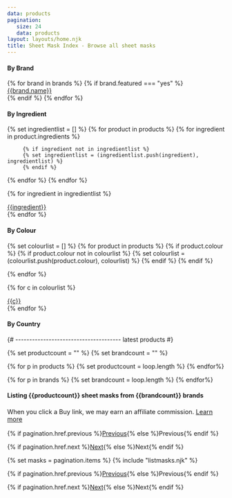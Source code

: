 ```yaml
---
data: products
pagination: 
   size: 24
   data: products
layout: layouts/home.njk
title: Sheet Mask Index - Browse all sheet masks
---
```


<div class="row">
   <div class="col-md-3 leftcol">

<h4 class="neutron">By Brand</h4>
<div class="row">
{% for brand in brands %}
{% if brand.featured === "yes" %}
<div class="col-4 product__set">
<a href="/sheet-masks/{{brand.name|slug|replace("'","")}}/" class="btn btn">
{{brand.name}}
</a>
</div>
{% endif   %}
{% endfor %}


<h4 class="neutron">By Ingredient</h4>
{% set ingredientlist = [] %}
{% for product in products %}
{% for ingredient in product.ingredients %}

         {% if ingredient not in ingredientlist %}
         {% set ingredientlist = (ingredientlist.push(ingredient), ingredientlist) %}
         {% endif %}

{% endfor %}
{% endfor %}

{% for ingredient in ingredientlist %}
<div class="col-4 product__set">
<a href="/sheet-masks/ingredients/{{ingredient|slug}}/" class="btn btn">
{{ingredient}}
</a>
</div>
{% endfor %}


<h4 class="neutron">By Colour</h4>
{% set colourlist = [] %}
{% for product in products %}
{% if product.colour %}
{% if product.colour not in colourlist %}
         {% set colourlist = (colourlist.push(product.colour), colourlist) %}
{% endif %}
{% endif %}

{% endfor %}

{% for c in colourlist %}
<div class="col-4 product__set">
<a href="/sheet-masks/colours/{{c|slug}}/" class="btn btn">
{{c}}
</a>
</div>
{% endfor %}


<h4 class="neutron">By Country</h4>

</div>

   </div>

   <div class="col-md-9 order-first order-md-last">
   {# -------------------------------------- latest products #}

{% set productcount = "" %}
{% set brandcount = "" %}

{% for p in products %}
{% set productcount = loop.length %}
{% endfor%}

{% for p in brands %}
{% set brandcount = loop.length %}
{% endfor%}


<h4 class="text-center">Listing <span>{{productcount}}</span> sheet masks from <span>{{brandcount}}</span> brands</h4>
<p class="text-center" style="max-width: 100%;font-size: .9rem;padding: 2px 0;">When you click a Buy link, we may earn an affiliate commission. <a href="">Learn more</a></p>

<div class="row pagination justify-content-between">

<div class="col-3 pagination__item pagination__prev">
  <p class="text-center"> {% if pagination.href.previous %}<a href="{{ pagination.href.previous }}" class="text-center">Previous</a>{% else %}<span class="text-center">Previous</span>{% endif %}</p>
</div>

<div class="col-3 text-center pagination__item pagination__next">
  <p class="text-center"> {% if pagination.href.next %}<a href="{{ pagination.href.next }}" class="text-center">Next</a>{% else %}<span class="text-center">Next</span>{% endif %}</p>
</div>

</div>

   {% set masks = pagination.items %}
{% include "listmasks.njk" %}

<div class="row pagination justify-content-between">

<div class="col-3 pagination__item pagination__prev">
  <p class="text-center"> {% if pagination.href.previous %}<a href="{{ pagination.href.previous }}" class="text-center">Previous</a>{% else %}<span class="text-center">Previous</span>{% endif %}</p>
</div>

<div class="col-3 text-center pagination__item pagination__next">
  <p class="text-center"> {% if pagination.href.next %}<a href="{{ pagination.href.next }}" class="text-center">Next</a>{% else %}<span class="text-center">Next</span>{% endif %}</p>
</div>

</div>

   </div>
</div>